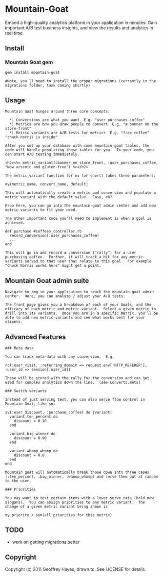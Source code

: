 # Mountain-Goat

Embed a high-quality analytics platform in your application in minutes.  Gain important A/B test business insights, and view the results and analytics in real time.

## Install

### Mountain Goat gem

    gem install mountain-goat
	
	#Note, you'll need to install the proper migrations (currently in the migrations folder, task coming shortly)

## Usage

	Mountain Goat hinges around three core concepts:
	
	  *) Conversions are what you want  E.g. "user purchases coffee"
	  *) Metrics are how you draw people to convert  E.g. "a banner on the store-front"
	  *) Metric variants are A/B tests for metrics  E.g. "free coffee" "chuck norris is inside"
	
	After you set up your database with some mountain-goat tables, the code will handle populating these tables for you.  In your code, you can start A/B testing immediately.
	
	<h2><%= metric_variant(:banner_on_store_front, :user_purchases_coffee, "Now arsenic and gluten-free") %></h2>
	
	The metric_variant function (or mv for short) takes three parameters:
	
	mv(metric_name, convert_name, default)
	
	This will automatically create a metric and conversion and populate a metric variant with the default value.  Easy, eh?
	
	From here, you can go into the mountain-goat admin center and add new metric variants to fit your need.
	
	The other important code you'll need to implement is when a goal is achieved.
	
	def purchase #coffees_controller.rb
	  record_conversion(:user_purchases_coffee)
	  ...
	end
	
	This will go in and record a conversion ("rally") for a user purchasing coffee.  Further, it will track a hit for any metric-variants served to that user that relate to this goal.  For example "Chuck Norris works here" might get a point.
	
## Mountain Goat admin suite

    Navigate to /mg in your application to reach the mountain-goat admin center.  Here, you can analyze / adjust your A/B tests.
    
    The front page gives you a breakdown of each of your Goals, and the efficacy of each metric and metric-variant.  Select a given metric to drill into its variants.  Once you are in a specific metric, you'll be able to add new metric-variants and see what works best for your clients.
    
## Advanced Features

    ### Meta data
    
    You can track meta-data with any conversion.  E.g.
    
    rc(:user_visit, :referring_domain => request.env['HTTP_REFERER'], :user_id => session[:user_id])
    
    These will be stored with the rally for the conversion and can get used for complex analytics down the line.  (see Converts.meta)
    
    ### Switch variants
    
    Instead of just serving text, you can also serve flow control in Mountain Goat, like so:
    
    sv(:user_discount, :purchase_coffee) do |variant|
      variant.ten_percent do
        discount = 0.10
      end
      
      variant.big_winner do
        discount = 0.90
      end
      
      variant.whomp_whomp do
        discount = 0.0
      end
    end

    Mountain goat will automatically break those down into three cases (:ten_percent, :big_winner, :whomp_whomp) and serve them out at random to the user.
    
    ### Priorities
    
    You may want to test certain items with a lower serve rate (bold new slogans).  You can assign priorities to any metric variant.  The change of a given metric variant being shown is
    
    my priority / sum(all priorities for this metric)    
    
## TODO
 - work on getting migrations better

## Copyright

Copyright (c) 2011 Geoffrey Hayes, drawn.to. See LICENSE for details.
